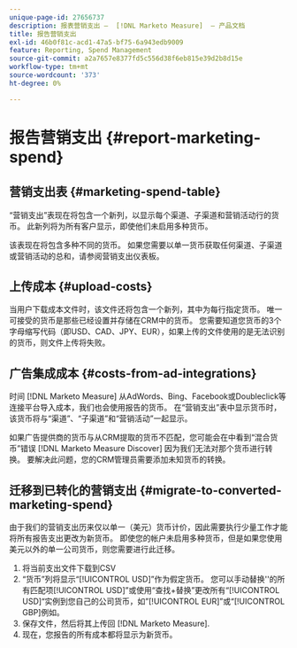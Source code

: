 ```yaml
---
unique-page-id: 27656737
description: 报表营销支出 —  [!DNL Marketo Measure]  — 产品文档
title: 报告营销支出
exl-id: 46b0f81c-acd1-47a5-bf75-6a943edb9009
feature: Reporting, Spend Management
source-git-commit: a2a7657e8377fd5c556d38f6eb815e39d2b8d15e
workflow-type: tm+mt
source-wordcount: '373'
ht-degree: 0%

---
```


# 报告营销支出 {#report-marketing-spend}

## 营销支出表 {#marketing-spend-table}

“营销支出”表现在将包含一个新列，以显示每个渠道、子渠道和营销活动行的货币。 此新列将为所有客户显示，即使他们未启用多种货币。

该表现在将包含多种不同的货币。 如果您需要以单一货币获取任何渠道、子渠道或营销活动的总和，请参阅营销支出仪表板。

## 上传成本 {#upload-costs}

当用户下载成本文件时，该文件还将包含一个新列，其中为每行指定货币。 唯一可接受的货币是那些已经设置并存储在CRM中的货币。 您需要知道您货币的3个字母缩写代码（即USD、CAD、JPY、EUR），如果上传的文件使用的是无法识别的货币，则文件上传将失败。

## 广告集成成本 {#costs-from-ad-integrations}

时间 [!DNL Marketo Measure] 从AdWords、Bing、Facebook或Doubleclick等连接平台导入成本，我们也会使用报告的货币。 在“营销支出”表中显示货币时，该货币将与“渠道”、“子渠道”和“营销活动”一起显示。

如果广告提供商的货币与从CRM提取的货币不匹配，您可能会在中看到“混合货币”错误 [!DNL Marketo Measure Discover] 因为我们无法对那个货币进行转换。 要解决此问题，您的CRM管理员需要添加未知货币的转换。

## 迁移到已转化的营销支出 {#migrate-to-converted-marketing-spend}

由于我们的营销支出历来仅以单一（美元）货币计价，因此需要执行少量工作才能将所有报告支出更改为新货币。 即使您的帐户未启用多种货币，但是如果您使用美元以外的单一公司货币，则您需要进行此迁移。

1. 将当前支出文件下载到CSV
1. “货币”列将显示“[!UICONTROL USD]”作为假定货币。 您可以手动替换&#39;&#39;的所有匹配项[!UICONTROL USD]”或使用“查找+替换”更改所有“[!UICONTROL USD]“实例到您自己的公司货币，如”[!UICONTROL EUR]”或“[!UICONTROL GBP]例如。
1. 保存文件，然后将其上传回 [!DNL Marketo Measure].
1. 现在，您报告的所有成本都将显示为新货币。
